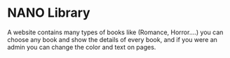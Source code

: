 # NANO Library

A website contains many types of books like (Romance, Horror....) you can choose any book and show the details of every book, and if you were an admin you can change the color and text on pages. 
